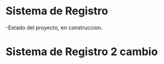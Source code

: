<h1>Sistema de Registro</h1> 
-Estado del proyecto, en construccion.
<h1>Sistema de Registro 2 cambio</h1>
